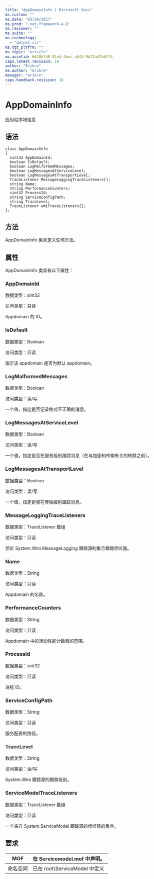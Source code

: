 ```yaml
---
title: "AppDomainInfo | Microsoft Docs"
ms.custom: ""
ms.date: "03/30/2017"
ms.prod: ".net-framework-4.6"
ms.reviewer: ""
ms.suite: ""
ms.technology: 
  - "dotnet-clr"
ms.tgt_pltfrm: ""
ms.topic: "article"
ms.assetid: 6610b7d8-81eb-4bec-a543-9b72ad7b6f73
caps.latest.revision: 10
author: "Erikre"
ms.author: "erikre"
manager: "erikre"
caps.handback.revision: 10
---
```

# AppDomainInfo
应用程序域信息  
  
## 语法  
  
```  
class AppDomainInfo  
{  
  sint32 AppDomainId;  
  boolean IsDefault;  
  boolean LogMalformedMessages;  
  boolean LogMessagesAtServiceLevel;  
  boolean LogMessagesAtTransportLevel;  
  TraceListener MessageLoggingTraceListeners[];  
  string Name;  
  string PerformanceCounters;  
  sint32 ProcessId;  
  string ServiceConfigPath;  
  string TraceLevel;  
  TraceListener wmiTraceListeners[];  
};  
```  
  
## 方法  
 AppDomainInfo 类未定义任何方法。  
  
## 属性  
 AppDomainInfo 类具有以下属性：  
  
### AppDomainId  
 数据类型：sint32  
  
 访问类型：只读  
  
 Appdomain 的 ID。  
  
### IsDefault  
 数据类型：Boolean  
  
 访问类型：只读  
  
 指示该 appdomain 是否为默认 appdomain。  
  
### LogMalformedMessages  
 数据类型：Boolean  
  
 访问类型：读\/写  
  
 一个值，指定是否记录格式不正确的消息。  
  
### LogMessagesAtServiceLevel  
 数据类型：Boolean  
  
 访问类型：读\/写  
  
 一个值，指定是否在服务级别跟踪消息（在与加密和传输有关的转换之前）。  
  
### LogMessagesAtTransportLevel  
 数据类型：Boolean  
  
 访问类型：读\/写  
  
 一个值，指定是否在传输级别跟踪消息。  
  
### MessageLoggingTraceListeners  
 数据类型：TraceListener 数组  
  
 访问类型：只读  
  
 侦听 System.Wmi.MessageLogging 跟踪源的集合跟踪侦听器。  
  
### Name  
 数据类型：String  
  
 访问类型：只读  
  
 Appdomain 的名称。  
  
### PerformanceCounters  
 数据类型：String  
  
 访问类型：只读  
  
 Appdomain 中的活动性能计数器的范围。  
  
### ProcessId  
 数据类型：sint32  
  
 访问类型：只读  
  
 进程 ID。  
  
### ServiceConfigPath  
 数据类型：String  
  
 访问类型：只读  
  
 服务配置的路径。  
  
### TraceLevel  
 数据类型：String  
  
 访问类型：读\/写  
  
 System.Wmi 跟踪源的跟踪级别。  
  
### ServiceModelTraceListeners  
 数据类型：TraceListener 数组  
  
 访问类型：只读  
  
 一个来自 System.ServiceModel 跟踪源的侦听器的集合。  
  
## 要求  
  
|MOF|在 Servicemodel.mof 中声明。|  
|---------|-----------------------------|  
|命名空间|已在 root\\ServiceModel 中定义|